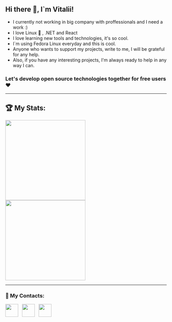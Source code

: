 ## Hi there 👋, I`m Vitalii!
- I currently not working in big company with proffessionals and I need a work :)
- I love Linux 🐧 , .NET and React
- I love learning new tools and technologies, it's so cool.
- I`m using Fedora Linux everyday and this is cool.
- Anyone who wants to support my projects, write to me, I will be grateful for any help.
- Also, if you have any interesting projects, I'm always ready to help in any way I can.

### Let's develop open source technologies together for free users ❤️

<hr/>
<div>
<h2>🏆 My Stats:</h2>
<p>
  <img height="250" align="center" src="https://github-readme-stats.vercel.app/api?username=backendsamurai&show_icons=true&theme=dracula&include_all_commits=true&show=reviews,discussions_started,discussions_answered,prs_merged,prs_merged_percentage&card_size=300"/>&nbsp;&nbsp;
<img height="250" align="center" src="https://github-readme-stats.vercel.app/api/top-langs/?username=backendsamurai&layout=donut&theme=dracula" />
</p>
</div>

<hr/>
<div>
  <h3>📘 My Contacts: </h3>
  <a href="https://www.linkedin.com/in/vitalii-pokrivchak-09a5981a4/"><img height="40" src="https://skillicons.dev/icons?i=linkedin"/></a>&nbsp;&nbsp;
  <a href="mailto:pokrivchakzvitalja@gmail.com"><img height="40" src="https://skillicons.dev/icons?i=gmail"/></a>&nbsp;&nbsp;
  <a href="https://x.com/vitalii_003"><img height="40" src="https://skillicons.dev/icons?i=twitter"/></a>
</div>

